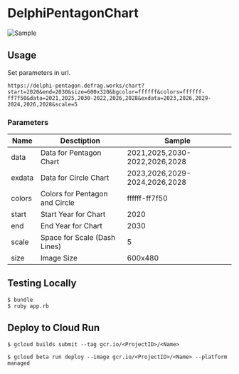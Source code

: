 # DelphiPentagonChart

![Sample](https://delphi-pentagon.defrag.works/chart?start=2020&end=2030&size=600x320&bgcolor=ffffff&colors=ffffff-ff7f50&data=2021,2025,2030-2022,2026,2028&exdata=2023,2026,2029-2024,2026,2028&scale=5)

## Usage

Set parameters in url.

```
https://delphi-pentagon.defrag.works/chart?start=2020&end=2030&size=600x320&bgcolor=ffffff&colors=ffffff-ff7f50&data=2021,2025,2030-2022,2026,2028&exdata=2023,2026,2029-2024,2026,2028&scale=5
```

### Parameters

| Name   | Desctiption                    | Sample                        |
| --     | --                             | --                            |
| data   | Data for Pentagon Chart        | 2021,2025,2030-2022,2026,2028 |
| exdata | Data for Circle Chart          | 2023,2026,2029-2024,2026,2028 |
| colors | Colors for Pentagon and Circle | ffffff-ff7f50                 |
| start  | Start Year for Chart           | 2020                          |
| end    | End Year for Chart             | 2030                          |
| scale  | Space for Scale (Dash Lines)   | 5                             |
| size   | Image Size                     | 600x480                       |

## Testing Locally

```
$ bundle
$ ruby app.rb
```

## Deploy to Cloud Run

```
$ gcloud builds submit --tag gcr.io/<ProjectID>/<Name>
```

```
$ gcloud beta run deploy --image gcr.io/<ProjectID>/<Name> --platform managed
```

